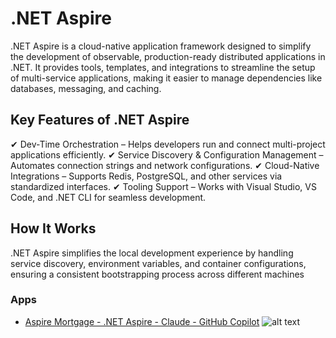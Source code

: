 ﻿
# .NET Aspire

.NET Aspire is a cloud-native application framework designed to simplify the development of observable, production-ready distributed applications in .NET. It provides tools, templates, and integrations to streamline the setup of multi-service applications, making it easier to manage dependencies like databases, messaging, and caching.

## Key Features of .NET Aspire
✔ Dev-Time Orchestration – Helps developers run and connect multi-project applications efficiently.
✔ Service Discovery & Configuration Management – Automates connection strings and network configurations.
✔ Cloud-Native Integrations – Supports Redis, PostgreSQL, and other services via standardized interfaces.
✔ Tooling Support – Works with Visual Studio, VS Code, and .NET CLI for seamless development.

## How It Works
.NET Aspire simplifies the local development experience by handling service discovery, environment variables, and container configurations, ensuring a consistent bootstrapping process across different machines

### Apps
- <a href="https://github.com/spusgh/SaaS_Apps/tree/main/FinTech_.NETAspire">Aspire Mortgage - .NET Aspire - Claude - GitHub Copilot</a>
 ![alt text](https://github.com/spusgh/SaaS_Apps/tree/main/FinTech_.NETAspire/Aspire%20Mortgage%20-%20.NET%20Aspire%20-%20Claude%20-%20GitHub%20Copilot.gif?raw=true)
